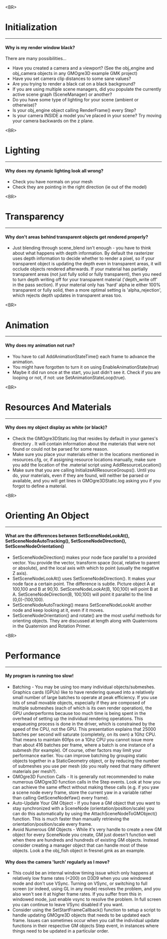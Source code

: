 

&lt;BR&gt;


# Initialization #

---

#### Why is my render window black? ####
There are many possibilities...
  * Have you created a camera and a viewport? (See the obj\_engine and obj\_camera objects in any GMOgre3D example GMK project)
  * Have you set camera clip distances to some sane values?
  * Are you trying to render a black cat on a black background?
  * If you are using multiple scene managers, did you populate the currently active scene graph (SceneManager) or another?
  * Do you have some type of lighting for your scene (ambient or otherwise)?
  * Is your obj\_engine object calling RenderFrame() every Step?
  * Is your camera INSIDE a model you've placed in your scene? Try moving your camera backwards on the z plane.


&lt;BR&gt;


# Lighting #

---

#### Why does my dynamic lighting look all wrong? ####
  * Check you have normals on your mesh
  * Check they are pointing in the right direction (ie out of the model)


&lt;BR&gt;


# Transparency #

---

#### Why don't areas behind transparent objects get rendered properly? ####
  * Just blending through scene\_blend isn't enough - you have to think about what happens with depth information. By default the rasterizer uses depth information to decide whether to render a pixel, so if your transparent object is updating the depth even in transparent areas, it will occlude objects rendered afterwards. If your material has partially transparent areas (not just fully solid or fully transparent), then you need to turn depth writing off for your transparent material ('depth\_write off' in the pass section). If your material only has 'hard' alpha ie either 100% transparent or fully solid, then a more optimal setting is 'alpha\_rejection', which rejects depth updates in transparent areas too.


&lt;BR&gt;


# Animation #

---

#### Why does my animation not run? ####
  * You have to call AddAnimationStateTime() each frame to advance the animation.
  * You might have forgotten to turn it on using EnableAnimationState(true)
  * Maybe it did run once at the start, you just didn't see it. Check if you are looping or not, if not: use SetAnimationStateLoop(true).


&lt;BR&gt;


# Resources And Materials #

---

#### Why does my object display as white (or black)? ####
  * Check the GMOgre3DStatic.log that resides by default in your games's directory . It will contain information about the materials that were not found or could not be parsed for some reason.
  * Make sure you place your materials either in the locations mentioned in resources.cfg, or, if assigning resource locations manually, make sure you add the location of the .material script using AddResourceLocation()
  * Make sure that you are calling InitializeAllResourceGroups(). Until you do, your materials, even if they are found, will neither be parsed or available, and you will get lines in GMOgre3DStatic.log asking you if you forgot to define a material.


&lt;BR&gt;


# Orienting An Object #

---

#### What are the differences between SetSceneNodeLookAt(), SetSceneNodeAutoTracking(), SetSceneNodeDirection(), SetSceneNodeOrientation() ####
  * SetSceneNodeDirection() makes your node face parallel to a provided vector. You provide the vector, transform space (local, relative to parent or absolute), and the local axis with which to point (usually the negative Z axis).
  * SetSceneNodeLookAt() uses SetSceneNodeDirection(). It makes your node face a certain point. The difference is subtle. Picture object A at 100,100 and B at 90,10. SetSceneNodeLookAt(B, 100,100) will point B at A. SetSceneNodeDirection(B, 100,100) will point it parallel to the line (0,0)-(100,100).
  * SetSceneNodeAutoTracking() means SetSceneNodeLookAt another node and keep looking at it, even if it moves.
  * SetSceneNodeOrientation() and rotate() are the most useful methods for orienting objects. They are discussed at length along with Quaternions in the Quaternion and Rotation Primer.


&lt;BR&gt;


# Performance #

---

#### My program is running too slow! ####
  * Batching - You may be using too many individual objects/submeshes. Graphics cards (GPUs) like to have rendering queued into a relatively small number of large batches to operate at peak efficiency. If you use lots of small movable objects, especially if they are composed of multiple submeshes (each of which is its own render operation), the GPU underperforms because too much time is being spent in the overhead of setting up the individual rendering operations. This enqueueing process is done in the driver, which is constrained by the speed of the CPU, not the GPU. This presentation explains that 25000 batches per second will saturate (completely, on its own) a 1Ghz CPU. That means to maintain 60fps on a 1Ghz CPU you cannot issue more than about 416 batches per frame, where a batch is one instance of a submesh (for example). Of course, other factors may limit your performance earlier. You can improve batching by grouping static objects together in a StaticGeometry object, or by reducing the number of submeshes you use per mesh (do you really need that many different materials per mesh?).
  * GMOgre3D Function Calls - It is generally not recommended to make numerous GMOgre3D function calls in the Step events. Look at how you can achieve the same effect without making these calls (e.g. if you yaw a scene node every frame, store the current yaw in a variable rather than calling GetSceneNodeYaw() every frame).
  * Auto-Update Your GM Object - If you have a GM object that you want to stay synchronized with a SceneNode (orientation/position/scale) you can do this automatically by using the AttachSceneNodeToGMObject() function. This is much faster than manually retrieving the orientation/position/scale every frame.
  * Avoid Numerous GM Objects - While it's very handle to create a new GM object for every SceneNode you create, GM just doesn't function well when there are hundreds and hundreds of existing GM objects. Instead consider creating a manager object that can handle most of these objects. Look a the obj\_fish object in fresnel.gmk as an example.
#### Why does the camera 'lurch' regularly as I move? ####
  * This could be an internal window timing issue which only happens at relatively low frame rates (<200) on D3D9 when you use windowed mode and don't use VSync. Turning on VSync, or switching to full screen (or indeed, using GL in any mode) resolves the problem, and you also won't see it at higher frame rates. If you suffer from this in windowed mode, just enable vsync to resolve the problem. In full screen you can continue to leave VSync disabled if you want.
  * Consider using the SetStartFrameCallback() function to setup a script to handle updating GMOgre3D objects that needs to be updated each frame. Issues can sometimes occur when you call the individual update functions in their respective GM objects Step event, in instances where things need to be updated in a particular order.